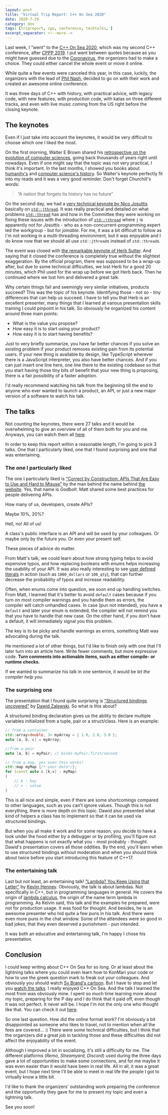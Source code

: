 ```yaml
---
layout: post
title: "Virtual Trip Report: C++ On Sea 2020"
date: 2020-7-29
category: dev
tags: [tripreport, cpp, conference, techtalks, ]
excerpt_separator: <!--more-->
---
```

Last week, I "went" to the [C++ On Sea 2020](https://cpponsea.uk/2020/schedule/), which was my second C++ conference, after [CPPP 2019](http://sandordargo.com/blog/2019/06/26/travel-report-cppp). I put went between quotes because as you might have guessed due to the [Coronavirus](http://sandordargo.com/blog/2020/04/08/gratitude-for-covid19), the organizers had to make a choice. They could either cancel the whole event or move it online.
<!--more-->

While quite a few events were canceled this year, in this case, luckily, the organizers with the lead of [Phil Nash](https://twitter.com/phil_nash), decided to go on with their work and created an awesome online conference.

It was three days of C++ with history, with practical advice, with legacy code, with new features, with production code, with katas on three different tracks, and even with live music coming from the US right before the closing keynote.

## The keynotes

Even if I just take into account the keynotes, it would be very difficult to choose which one I liked the most.

On the first morning, Walter E Brown shared his [retrospective on the evolution of computer sciences](https://www.youtube.com/watch?v=sIbERoa1Wj4), going back thousands of years right until nowadays. Even if one might say that the topic was not very practical, I think it's important. In the last months, I showed you books about [humanity's](http://sandordargo.com/blog/2020/06/17/sapiens-by-harari) and [computer science's history](http://sandordargo.com/blog/2020/07/08/code-the-hidden-language). So Walter's keynote perfectly fit into my reads and it was a very good reminder. Don't forget Churchill's words: 

>“A nation that forgets its history has no future”

On the second day, we had a [very technical keynote by Nico Josuttis](https://www.youtube.com/watch?v=elFil2VhlH8) basically on [`std::jthread`](https://en.cppreference.com/w/cpp/thread/jthread). It was really practical and detailed on what problems [`std::thread`](https://en.cppreference.com/w/cpp/thread/thread) has and how in the Committee they were working on fixing these issues with the introduction of [`std::jthread`](https://en.cppreference.com/w/cpp/thread/jthread) where `j` is apparently not for _Josuttis_ - who as a non-concurrent-programming expert led the workgroup - but for _joinable_. For me, it was a bit difficult to follow as I'm not working in a multi-threading environment, but it was enjoyable and I do know now that we should all use `std::jthread`s instead of `std::thread`s.

The event was closed with [the remarkable keynote of Herb Sutter](https://www.youtube.com/watch?v=BF3qw1ObUyo). And saying that it closed the conference is completely true without the slightest exaggeration. By the official program, there was supposed to be a wrap-up after, but due to some technical difficulties, we lost Herb for a good 20 minutes, which Phil used for the wrap up before we got Herb back. Then he continued where we lost him and delivered a great talk.

Why certain things fail and seemingly very similar initiatives, products succeed? This was the topic of his keynote. Identifying those - not so - tiny differences that can help us succeed. I have to tell you that Herb is an excellent presenter, many things that I learned at various presentation skills training I could pinpoint in his talk. So obviously he organized his content around three main points:

* What is the value you propose?
* How easy it is to start using your product?
* How easy it is to start having benefits?

Just to very briefly summarize, you have far better chances if you solve an existing problem if your product removes existing pain from its potential users. If your new thing is available by design, like TypeScript wherever there is a JavaScript interpreter, you also have better chances. And if you can just insert one line here, one line there to the existing codebase so that you start having those tiny bits of benefit that your new thing is proposing, there is a fair possibility of a faster adoption.

I'd really recommend watching his talk from the beginning till the end to anyone who ever wanted to launch a product, an API, or just a new major version of a software to watch his talk.

## The talks

Not counting the keynotes, there were 27 talks and it would be overwhelming to give an overview of all of them both for you and me. Anyways, you can watch them all [here](https://www.youtube.com/channel/UCAczr0j6ZuiVaiGFZ4qxApw/playlists).

In order to keep this report within a reasonable length, I'm going to pick 3 talks. One that I particularly liked, one that I found surprising and one that was entertaining.

### The one I particularly liked

The one I particularly liked is ["Correct by Construction: APIs That Are Easy to Use and Hard to Misuse"](https://www.youtube.com/watch?v=nLSm3Haxz0I) by the man behind the name behind [the website](https://godbolt.org/). Yes, that name is _Godbolt_. Matt shared some best practices for people delivering APIs. 

How many of us, developers, create APIs? 

Maybe 10%, 20%? 

Hell, no! All of us! 

A class's public interface is an API and will be used by your colleagues. Or maybe only by the future you. Or even your present self. 

These pieces of advice do matter.

From Matt's talk, we could learn about how strong typing helps to avoid expensive typos, and how replacing booleans with enums helps increasing the usability of your API. It was also really interesting to see [user defined literals](https://en.cppreference.com/w/cpp/language/user_literal) in action (such as `1000_dollars` or `100_qty`), that can further decrease the probability of typos and increase readability.

Often, when enums come into question, we soon end up handling switches. From Matt, I learned that it's better to avoid `default` cases because if you turn on most compiler warnings and you handle them as errors, the compiler will catch unhandled cases. In case (pun not intended), you have a `default` and later your enum is extended, the compiler will not remind you that you have to handle that new case. On the other hand, if you don't have a default, it will immediately signal you this problem.

The key is to be picky and handle warnings as errors, something Matt was advocating during the talk.

He mentioned a lot of other things, but I'd like to finish only with one that I'll later turn into an article here. Write fewer comments, but more expressive code. __Turn comments into actionable items, such as either compile- or runtime checks.__

If we wanted to summarize his talk in one sentence, it would be _let the compiler help you_.

### The surprising one

The presentation that I found quite surprising is ["Structured bindings uncovered"](https://www.youtube.com/watch?v=uZCvz-E1heA) by [Dawid Zalewski](https://www.linkedin.com/in/dawid-zalewski/?originalSubdomain=nl). So what is this about?

A structured binding declaration gives us the ability to declare multiple variables initialized from a tuple, pair or a struct/class. Here is an example:

```cpp
// from a container
std::array<double, 3> myArray = { 1.0, 2.0, 3.0 };  
auto [a, b, c] = myArray;

//from a pair
auto [a, b] = myPair; // binds myPair.first/second

// from a map, yes even this works!
std::map myMap {/* your data*/};
for (const auto & [k,v] : myMap) 
{  
    // k - key
    // v - value
} 
```

This is all nice and simple, even if there are some shortcomings compared to other languages, such as you can't ignore values. Though this is not everything, there is more depth on this topic. Dawid also presented what kind of helpers a class has to implement so that it can be used via structured bindings.

But when you all make it work and for some reason, you decide to have a look under the hood either by a debugger or by profiling, you'll figure out that what happens is not exactly what you - most probably - thought. Dawid's presentation covers all those oddities. By the end, you'll learn when to use structured bindings without moderation and when you should think about twice before you start introducing this feature of C++17.

### The entertaining talk

Last but not least, an entertaining talk! ["Lambda? You Keep Using that Letter"](https://www.youtube.com/watch?v=Bai1DTcCHVE) by [Kevlin Henney](https://twitter.com/KevlinHenney). Obviously, the talk is about lambdas. Not specifically in C++, but in programming languages in general. He covers the origin of [lambda calculus](https://en.wikipedia.org/wiki/Lambda_calculus), the origin of the name term lambda in programming. As Kelvin said, this talk and the examples he prepared, were not for production usage. It was food for thought. And besides, he is an awesome presenter who hid quite a few puns in his talk. And there were even more puns in the chat window. Some of the attendees were so good in bad jokes, that they even deserved a punishment - pun intended.

It was both an educative and entertaining talk, I'm happy I chose his presentation.

## Conclusion

I could keep writing about C++ On Sea for so long. Or at least about the lightning talks where you could even learn how to KonMari your code or how to use the greek question mark to freak out your colleagues. And obviously you should watch [Sy Brand's cartoon](https://www.youtube.com/watch?v=pGO65OHo0EM). But I have to stop and let you [watch the talks](https://www.youtube.com/channel/UCAczr0j6ZuiVaiGFZ4qxApw/playlists). I really enjoyed C++ On Sea. And the talk I learned the most from was obviously mine. I spent so much time learning more about my topic, preparing for the P day and I do think that it paid off, even though it was not perfect. It never will be. I hope I'm not the only one who thought like that. You can check it out [here](https://www.youtube.com/watch?v=BEmAo6Fdg-Q).

So one last question. How did the online format work? I'm obviously a bit disappointed as someone who likes to travel, not to mention when all the fees are covered... :) There were some technical difficulties, but I think that the organizers did a great job in tackling those and these difficulties did not affect the enjoyability of the event.

Although I improved a lot in socializing, it's still a difficulty for me. The different platforms (_Remo, Streamyard, Discord_) used during the three days gave a lot of opportunities to make some connections, and for me maybe it was even easier than it would have been in real life. All in all, it was a great event, but I hope next time I'll be able to meet in real life the people I got to virtually know a little bit.

I'd like to thank the organizers' outstanding work preparing the conference and the opportunity they gave for me to present my topic and even a lightning talk.

See you soon!